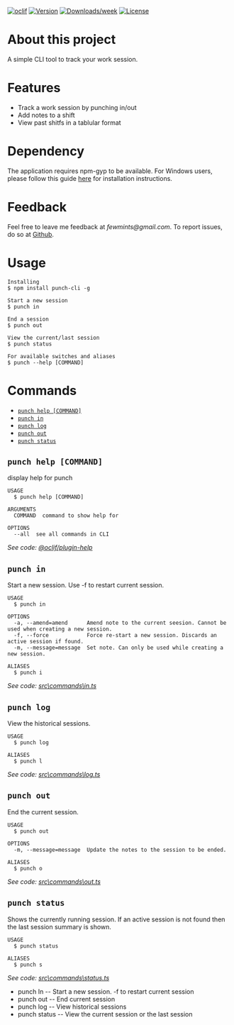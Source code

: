 [![oclif](https://img.shields.io/badge/cli-oclif-brightgreen.svg)](https://oclif.io)
[![Version](https://img.shields.io/npm/v/punch-cli.svg)](https://npmjs.org/package/punch-cli)
[![Downloads/week](https://img.shields.io/npm/dw/punch-cli.svg)](https://npmjs.org/package/punch-cli)
[![License](https://img.shields.io/npm/l/punch-cli.svg)](https://github.com/rockbender/punch-cli/blob/master/LICENSE)

About this project
=========

A simple CLI tool to track your work session.

# Features

* Track a work session by punching in/out
* Add notes to a shift
* View past shitfs in a tablular format

# Dependency
The application requires npm-gyp to be available. For Windows users, please follow this guide [here](https://www.npmjs.com/package/node-gyp) for installation instructions.

# Feedback
Feel free to leave me feedback at _fewmints@gmail.com_. To report issues, do so at [Github](https://github.com/rockbender/punch-cli/issues).

# Usage
```sh-session
Installing
$ npm install punch-cli -g

Start a new session
$ punch in

End a session
$ punch out

View the current/last session
$ punch status

For available switches and aliases
$ punch --help [COMMAND]
```
<!-- usagestop -->
# Commands
<!-- commands -->
* [`punch help [COMMAND]`](#punch-help-command)
* [`punch in`](#punch-in)
* [`punch log`](#punch-log)
* [`punch out`](#punch-out)
* [`punch status`](#punch-status)

## `punch help [COMMAND]`

display help for punch

```
USAGE
  $ punch help [COMMAND]

ARGUMENTS
  COMMAND  command to show help for

OPTIONS
  --all  see all commands in CLI
```

_See code: [@oclif/plugin-help](https://github.com/oclif/plugin-help/blob/v2.2.3/src\commands\help.ts)_

## `punch in`

Start a new session. Use -f to restart current session.

```
USAGE
  $ punch in

OPTIONS
  -a, --amend=amend      Amend note to the current seesion. Cannot be used when creating a new session.
  -f, --force            Force re-start a new session. Discards an active session if found.
  -m, --message=message  Set note. Can only be used while creating a new session.

ALIASES
  $ punch i
```

_See code: [src\commands\in.ts](https://github.com/rockbender/punch-cli/blob/v1.0.4/src\commands\in.ts)_

## `punch log`

View the historical sessions.

```
USAGE
  $ punch log

ALIASES
  $ punch l
```

_See code: [src\commands\log.ts](https://github.com/rockbender/punch-cli/blob/v1.0.4/src\commands\log.ts)_

## `punch out`

End the current session.

```
USAGE
  $ punch out

OPTIONS
  -m, --message=message  Update the notes to the session to be ended.

ALIASES
  $ punch o
```

_See code: [src\commands\out.ts](https://github.com/rockbender/punch-cli/blob/v1.0.4/src\commands\out.ts)_

## `punch status`

Shows the currently running session. If an active session is not found then the last session summary is shown.

```
USAGE
  $ punch status

ALIASES
  $ punch s
```

_See code: [src\commands\status.ts](https://github.com/rockbender/punch-cli/blob/v1.0.4/src\commands\status.ts)_
<!-- commandsstop -->
- punch In -- Start a new session. -f to restart current session
- punch out -- End current session
- punch log -- View historical sessions
- punch status -- View the current session or the last session
